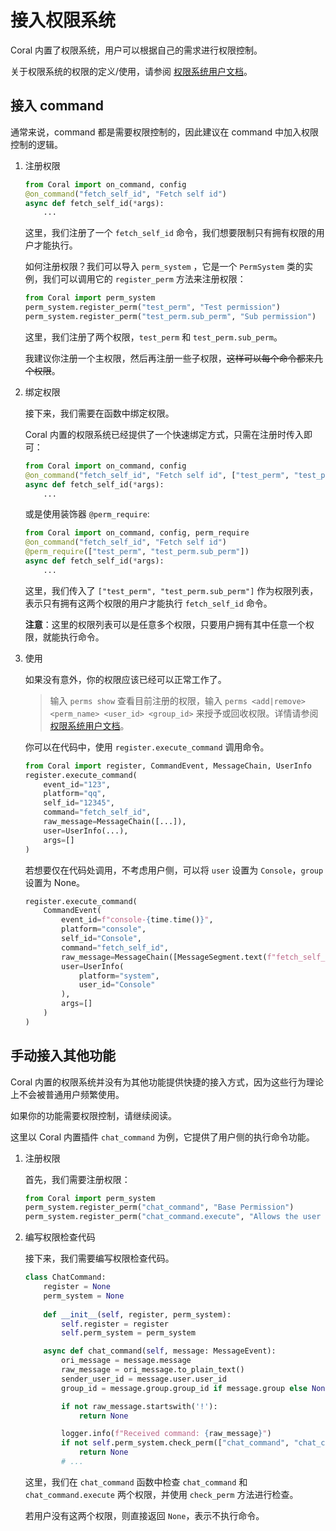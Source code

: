 # 接入权限系统

Coral 内置了权限系统，用户可以根据自己的需求进行权限控制。

关于权限系统的权限的定义/使用，请参阅 [权限系统用户文档](https://github.com/ProjectCoral/Coral/blob/main/docs/UserManual/PermSystem.md)。

## 接入 command

通常来说，command 都是需要权限控制的，因此建议在 command 中加入权限控制的逻辑。

1. 注册权限

    ```python
    from Coral import on_command, config
    @on_command("fetch_self_id", "Fetch self id")
    async def fetch_self_id(*args):
        ...
    ```

    这里，我们注册了一个 `fetch_self_id` 命令，我们想要限制只有拥有权限的用户才能执行。

    如何注册权限？我们可以导入 `perm_system` ，它是一个 `PermSystem` 类的实例，我们可以调用它的 `register_perm` 方法来注册权限：

    ```python
    from Coral import perm_system
    perm_system.register_perm("test_perm", "Test permission")
    perm_system.register_perm("test_perm.sub_perm", "Sub permission")
    ```
    这里，我们注册了两个权限，`test_perm` 和 `test_perm.sub_perm`。

    我建议你注册一个主权限，然后再注册一些子权限，<s>这样可以每个命令都来几个权限</s>。

2. 绑定权限

    接下来，我们需要在函数中绑定权限。

    Coral 内置的权限系统已经提供了一个快速绑定方式，只需在注册时传入即可：

    ```python
    from Coral import on_command, config
    @on_command("fetch_self_id", "Fetch self id", ["test_perm", "test_perm.sub_perm"])
    async def fetch_self_id(*args):
        ...
    ```

    或是使用装饰器 `@perm_require`:

    ```python
    from Coral import on_command, config, perm_require
    @on_command("fetch_self_id", "Fetch self id")
    @perm_require(["test_perm", "test_perm.sub_perm"])
    async def fetch_self_id(*args):
        ...
    ```

    这里，我们传入了 `["test_perm", "test_perm.sub_perm"]` 作为权限列表，表示只有拥有这两个权限的用户才能执行 `fetch_self_id` 命令。

    **注意**：这里的权限列表可以是任意多个权限，只要用户拥有其中任意一个权限，就能执行命令。

3. 使用

    如果没有意外，你的权限应该已经可以正常工作了。

    > 输入 `perms show` 查看目前注册的权限，输入 `perms <add|remove> <perm_name> <user_id> <group_id>`  来授予或回收权限。详情请参阅 [权限系统用户文档](https://github.com/ProjectCoral/Coral/blob/main/docs/UserManual/PermSystem.md)。

    你可以在代码中，使用 `register.execute_command` 调用命令。

    ```python
    from Coral import register, CommandEvent, MessageChain, UserInfo
    register.execute_command(
        event_id="123",
        platform="qq",
        self_id="12345",
        command="fetch_self_id",
        raw_message=MessageChain([...]),
        user=UserInfo(...),
        args=[]
    )
    ```

    若想要仅在代码处调用，不考虑用户侧，可以将 `user` 设置为 `Console`，`group` 设置为 None。

    ```python
    register.execute_command(
        CommandEvent(
            event_id=f"console-{time.time()}",
            platform="console",
            self_id="Console",
            command="fetch_self_id",
            raw_message=MessageChain([MessageSegment.text(f"fetch_self_id")]),
            user=UserInfo(
                platform="system",
                user_id="Console"
            ),
            args=[]
        )
    )
    ```

## 手动接入其他功能

Coral 内置的权限系统并没有为其他功能提供快捷的接入方式，因为这些行为理论上不会被普通用户频繁使用。

如果你的功能需要权限控制，请继续阅读。

这里以 Coral 内置插件 `chat_command` 为例，它提供了用户侧的执行命令功能。

1. 注册权限

    首先，我们需要注册权限：

    ```python
    from Coral import perm_system
    perm_system.register_perm("chat_command", "Base Permission")
    perm_system.register_perm("chat_command.execute", "Allows the user to execute commands in chat")
    ```

2. 编写权限检查代码

    接下来，我们需要编写权限检查代码。

    ```python
    class ChatCommand:
        register = None
        perm_system = None
        
        def __init__(self, register, perm_system):
            self.register = register
            self.perm_system = perm_system

        async def chat_command(self, message: MessageEvent):
            ori_message = message.message
            raw_message = ori_message.to_plain_text()
            sender_user_id = message.user.user_id
            group_id = message.group.group_id if message.group else None

            if not raw_message.startswith('!'):
                return None

            logger.info(f"Received command: {raw_message}")
            if not self.perm_system.check_perm(["chat_command", "chat_command.execute"], sender_user_id, group_id):
                return None
            # ...
    ```

    这里，我们在 `chat_command` 函数中检查 `chat_command` 和 `chat_command.execute` 两个权限，并使用 `check_perm` 方法进行检查。

    若用户没有这两个权限，则直接返回 `None`，表示不执行命令。